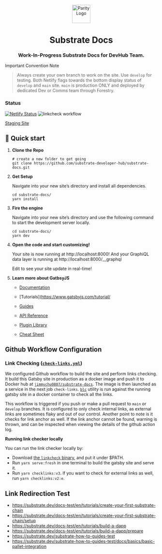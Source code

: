 <p align="center">
  <a href="https://www.parity.io">
    <img alt="Parity Logo" src="https://www.parity.io/images/parity_logo_light.png" width="60" />
  </a>
</p>
<h1 align="center">
  Substrate Docs
</h1>
<h3 align="center">
  Work-In-Progress Substrate Docs for DevHub Team. 
</h3>

Important Convention Note

> Always create your own branch to work on the site. Use `develop` for testing. Both Netlify flags towards the bottom display status of `develop` and `main` site. `main` is production ONLY and deployed by dedicated Dev or Comms team through Forestry.

### Status

[![Netlify Status](https://api.netlify.com/api/v1/badges/65f522fe-eefa-434b-bdb3-6345d363c177/deploy-status)](https://app.netlify.com/sites/ecstatic-babbage-c109a3/deploys) ![linkcheck workflow](https://github.com/substrate-developer-hub/substrate-docs/actions/workflows/check-links.yml/badge.svg)

[Staging Site](https://substrate-docs-staging.netlify.app)

## 🚀 Quick start

1.  **Clone the Repo**

    ```shell
    # create a new folder to get going
    git clone https://github.com/substrate-developer-hub/substrate-docs.git
    ```

2.  **Get Setup**

    Navigate into your new site’s directory and install all dependencies.

    ```shell
    cd substrate-docs/
    yarn install
    ```

3.  **Fire the engine**

    Navigate into your new site’s directory and use the following command to start the development server locally.

    ```shell
    cd substrate-docs/
    yarn dev
    ```

4.  **Open the code and start customizing!**

    Your site is now running at http://localhost:8000!
    And your GraphiQL data layer is running at http://localhost:8000/\_\_graphql

    Edit to see your site update in real-time!

5.  **Learn more about GatbsyJS**

    - [Documentation](https://www.gatsbyjs.com/docs/)

    - [Tutorials](https://www.gatsbyjs.com/tutorial/
    - [Guides](https://www.gatsbyjs.com/tutorial/)

    - [API Reference](https://www.gatsbyjs.com/docs/api-reference/)

    - [Plugin Library](https://www.gatsbyjs.com/plugins)

    - [Cheat Sheet](https://www.gatsbyjs.com/docs/cheat-sheet/)

## Github Workflow Configuration

### Link Checking ([`check-links.yml`](github/workflows/check-links.yml))

We configured Github workflow to build the site and perform links checking. It build this Gatsby site in production as a docker image and push it to Docker hub at [`jimmychu0807/substrate-docs`](https://hub.docker.com/repository/docker/jimmychu0807/substrate-docs). The image is then launched as a service in the next job `check-links`. [`blc`](https://github.com/stevenvachon/broken-link-checker) utility is run against the running gatsby site in a docker container to check all the links.

This workflow is triggered if you push or make a pull request to `main` or `develop` branches. It is configured to only check internal links, as external links are sometimes flaky and out of our control. Another point to note is it checks for link anchor as well. If the link anchor cannot be found, warning is thrown, and can be inspected when viewing the details of the github action log.

**Running link checker locally**

You can run the link checker locally by:

- Download [the `linkcheck` binary](https://github.com/filiph/linkcheck/releases), and put it under $PATH.
- Run `yarn serve:fresh` in one terminal to build the gatsby site and serve it.
- Run `yarn checklinks:v3`. If you want to check for external links as well, run `yarn checklinks:v2:e`.

## Link Redirection Test

- https://substrate.dev/docs-test/en/tutorials/create-your-first-substrate-chain
- https://substrate.dev/docs-test/en/tutorials/create-your-first-substrate-chain/setup
- https://substrate.dev/docs-test/en/tutorials/build-a-dapp
- https://substrate.dev/docs-test/en/tutorials/build-a-dapp/prepare
- https://substrate.dev/substrate-how-to-guides-test
- https://substrate.dev/substrate-how-to-guides-test/docs/basics/basic-pallet-integration
